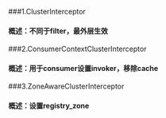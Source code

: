 ###1.ClusterInterceptor
#### 概述：不同于filter，最外层生效 

###2.ConsumerContextClusterInterceptor
#### 概述：用于consumer设置invoker，移除cache

###3.ZoneAwareClusterInterceptor
#### 概述：设置registry_zone
